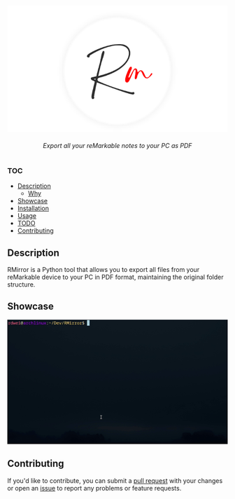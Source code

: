 <p align="center">
    <img src="images/logo.png">
</p>

<h6 align="center">
    Export all your reMarkable notes to your PC as PDF
</h6>

<h1></h1>

### TOC

- [Description](#description)
    - [Why](#why)
- [Showcase](#showcase)
- [Installation](#compile)
- [Usage](#usage)
- [TODO](#todo)
- [Contributing](#Contributing)

## Description

RMirror is a Python tool that allows you to export all files from your reMarkable device to your PC in PDF format, maintaining the original folder structure.

## Showcase
<p align="center">
  <img src="images/showcase.gif"/>
</p>

## Contributing
If you'd like to contribute, you can submit a [pull request](https://github.com/rdWei/RMirror/pulls) with your changes or open an [issue](https://github.com/rdWei/RMirror/issues) to report any problems or feature requests.


